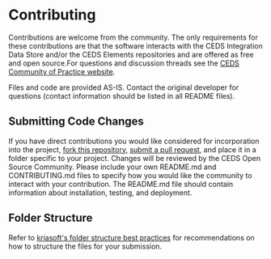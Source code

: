 # Contributing
Contributions are welcome from the community. The only requirements for these contributions are that the software interacts with the CEDS Integration Data Store and/or the CEDS Elements repositories and are offered as free and open source.For questions and discussion threads see the [CEDS Community of Practice website]( https://ceds.grads360.org/#program).

Files and code are provided AS-IS.  Contact the original developer for questions (contact information should be listed in all README files).

## Submitting Code Changes
If you have direct contributions you would like considered for incorporation into the project, [fork this repository](https://help.github.com/articles/fork-a-repo/), [submit a pull request](https://help.github.com/articles/about-pull-requests/), and place it in a folder specific to your project. Changes will be reviewed by the CEDS Open Source Community.  Please include your own README.md and CONTRIBUTING.md files to specify how you would like the community to interact with your contribution. The README.md file should contain information about installation, testing, and deployment.

## Folder Structure 
Refer to [kriasoft's folder structure best practices](https://github.com/kriasoft/Folder-Structure-Conventions) for recommendations on how to structure the files for your submission. 
